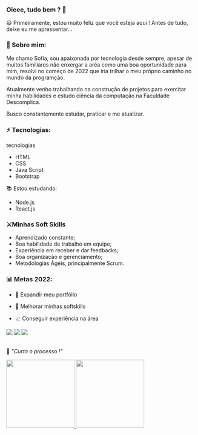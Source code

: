 ### Oieee, tudo bem ? 👋

😃 Primeiramente, estou muito feliz que você esteja aqui ! Antes de tudo, deixe eu me apressentar...


### 🌻 Sobre mim:

Me chamo Sofia, sou apaixonada por tecnologia desde sempre, apesar de muitos familiares não enxergar a aréa como uma boa oportunidade para mim, resolvi no começo de 2022 que iria trilhar o meu próprio caminho no mundo da programção. 

Atualmente venho trabalhando na construção de projetos para exercitar minha habilidades e estudo ciência da computação na Faculdade Descomplica.

Busco constantemente estudar, praticar e me atualizar.


### ⚡ Tecnologias:
tecnologias 

* HTML
* CSS
* Java Script
* Bootstrap


📚 Estou estudando: 
* Node.js
* React.js


### ⚔️Minhas Soft Skills

* Aprendizado constante;
* Boa habilidade de trabalho em equipe;
* Experiência em receber e dar feedbacks;
* Boa organização e gerenciamento;
* Metodologias Ágeis, principalmente Scrum.

### 📊 Metas 2022:

- 📂 Expandir meu portfólio

- 🤝 Melhorar minhas softskills

- 📈 Conseguir experiência na área


<div>
  <a href="https://www.linkedin.com/in/sofiatenorios" target="_blank"><img src="https://img.shields.io/badge/-LinkedIn-%230077B5?style=for-the-badge&logo=linkedin&logoColor=white" target="_blank"></a>
  <a href="https://api.whatsapp.com/send?phone=5581996859295&text=Ol%C3%A1%2C%20tudo%20bem%20%3F!%20Como%20posso%20te%20ajudar%20%3F" target="_blank"><img src="https://img.shields.io/badge/WhatsApp-25D366?style=for-the-badge&logo=whatsapp&logoColor=white" target="_blank"></a>
  <a href = "malito:sofiaestudante29@gmail.com"><img src="https://img.shields.io/badge/-Gmail-%23333?style=for-the-badge&logo=gmail&logoColor=white" target="_blank"></a>

</div>
<br>
<p>🧠 <spam style="font-style:italic">"Curta o processo !"</spam></p>


<div align="left">
  <a href="https://github.com/sofiatenorius">
  <img height="180em" src="https://github-readme-stats.vercel.app/api?username=sofiatenorius&show_icons=true&theme=dracula&include_all_commits=true&count_private=true"/>
  <img height="180em" src="https://github-readme-stats.vercel.app/api/top-langs/?username=sofiatenorius&layout=compact&langs_count=7&theme=dracula"/>
</div>


